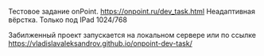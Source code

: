 Тестовое задание onPoint.
https://onpoint.ru/dev_task.html
Неадаптивная вёрстка. Только под IPad 1024/768

Забилженный проект запускается на локальном сервере или по ссылке https://vladislavaleksandrov.github.io/onpoint-dev-task/
